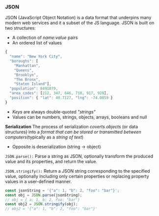 ### JSON

JSON (JavaScript Object Notation) is a data format that underpins many modern web services and it a subset of the JS language.
JSON is built on two structures:

- A collection of *name:value* pairs
- An ordered list of values

```js
{
  "name": "New York City",
  "boroughs": [
    "Manhattan",
    "Queens",
    "Brooklyn",
    "The Bronx",
    "Staten Island"],
  "population": 8491079,
  "area_codes": [212, 347, 646, 718, 917, 929],
  "position": { "lat": 40.7127, "lng": -74.0059 }
}
```

- *Keys* are always double-quoted *"strings"*
- Values can be numbers, strings, objects, arrays, booleans and null

**Serialization**
The process of serialization *coverts objects* (or data structures) into a *format that can be stored or transmitted between computers*(typically as a *string of text*)

- Opposite is deserialization (string -> object)

`JSON.parse():` Parse a string as JSON, optionally transform the produced value and its properties, and return the value.

`JSON.stringify():` Return a JSON string corresponding to the specified value, optionally including only certain properties or replacing property values in a user-defined manner.

```js
const jsonString = '{"a": 1, "b": 2, "foo": "bar"}';
const obj = JSON.parse(jsonString);
// obj = { a: 1, b: 2, foo: "bar"}
const obj2 = JSON.stringify(obj);
// obj2 = '{"a": 1, "b": 2, "foo": "bar"}'
```
